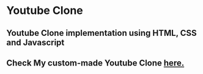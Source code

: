 # Youtube Clone
## Youtube Clone implementation using HTML, CSS and Javascript
## Check My custom-made Youtube Clone [here.](https://lakshit-rattan.github.io/yt-clone)
